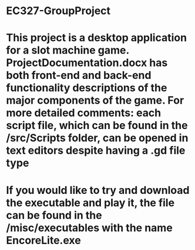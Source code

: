 # EC327-GroupProject

# This project is a desktop application for a slot machine game. ProjectDocumentation.docx has both front-end and back-end functionality descriptions of the major components of the game. For more detailed comments: each script file, which can be found in the /src/Scripts folder, can be opened in text editors despite having a .gd file type

# If you would like to try and download the executable and play it, the file can be found in the /misc/executables with the name EncoreLite.exe

 
